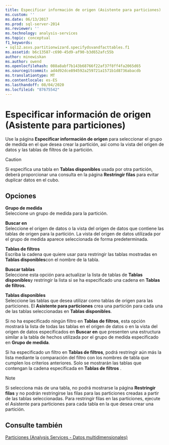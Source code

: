 ```yaml
---
title: Especificar información de origen (Asistente para particiones) | Microsoft Docs
ms.custom: ''
ms.date: 06/13/2017
ms.prod: sql-server-2014
ms.reviewer: ''
ms.technology: analysis-services
ms.topic: conceptual
f1_keywords:
- sql12.asvs.partitionwizard.specifydsvandfacttables.f1
ms.assetid: b6c13587-c690-45d9-af90-b3d652afc55b
author: minewiskan
ms.author: owend
ms.openlocfilehash: 088a8abf7b143b68766f22af37f8ff4fa2065d65
ms.sourcegitcommit: ad4d92dce894592a259721a1571b1d8736abacdb
ms.translationtype: MT
ms.contentlocale: es-ES
ms.lasthandoff: 08/04/2020
ms.locfileid: "87675542"
---
```

# <a name="specify-source-information-partition-wizard"></a>Especificar información de origen (Asistente para particiones)
  Use la página **Especificar información de origen** para seleccionar el grupo de medida en el que desea crear la partición, así como la vista del origen de datos y las tablas de filtros de la partición.  
  
> [!CAUTION]  
>  Si especifica una tabla en **Tablas disponibles** usada por otra partición, deberá proporcionar una consulta en la página **Restringir filas** para evitar duplicar datos en el cubo.  
  
## <a name="options"></a>Opciones  
 **Grupo de medida**  
 Seleccione un grupo de medida para la partición.  
  
 **Buscar en**  
 Seleccione el origen de datos o la vista del origen de datos que contiene las tablas de origen para la partición. La vista del origen de datos utilizada por el grupo de medida aparece seleccionada de forma predeterminada.  
  
 **Tablas de filtros**  
 Escriba la cadena que quiere usar para restringir las tablas mostradas en **Tablas disponibles**con el nombre de la tabla.  
  
 **Buscar tablas**  
 Seleccione esta opción para actualizar la lista de tablas de **Tablas disponibles**y restringir la lista si se ha especificado una cadena en **Tablas de filtros**.  
  
 **Tablas disponibles**  
 Seleccione las tablas que desea utilizar como tablas de origen para las particiones. El **Asistente para particiones** crea una partición para cada una de las tablas seleccionadas en **Tablas disponibles**.  
  
 Si no ha especificado ningún filtro en **Tablas de filtros**, esta opción mostrará la lista de todas las tablas en el origen de datos o en la vista del origen de datos especificados en **Buscar en** que presenten una estructura similar a la tabla de hechos utilizada por el grupo de medida especificado en **Grupo de medida**.  
  
 Si ha especificado un filtro en **Tablas de filtros**, podrá restringir aún más la lista mediante la comparación del filtro con los nombres de tabla que cumplen los criterios anteriores. Solo se mostrarán las tablas que contengan la cadena especificada en **Tablas de filtros** .  
  
> [!NOTE]  
>  Si selecciona más de una tabla, no podrá mostrarse la página **Restringir filas** y no podrán restringirse las filas para las particiones creadas a partir de las tablas seleccionadas. Para restringir filas en las particiones, ejecute el Asistente para particiones para cada tabla en la que desea crear una partición.  
  
## <a name="see-also"></a>Consulte también  
 [Particiones &#40;Analysis Services - Datos multidimensionales&#41;](multidimensional-models-olap-logical-cube-objects/partitions-analysis-services-multidimensional-data.md)  
  
  
